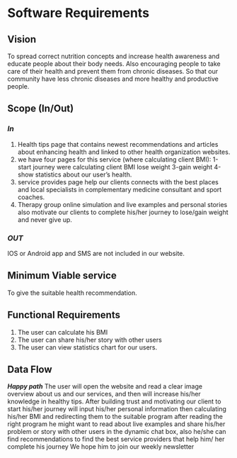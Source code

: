 # Software Requirements
## Vision

 To spread correct nutrition concepts and increase health awareness and educate people about their body needs. Also encouraging people to take care of their health and prevent them from chronic diseases.
 So that our community have less chronic diseases and more healthy and productive people.

## Scope (In/Out)

### ***In***
 1. Health tips page that contains newest recommendations and articles about enhancing health and linked to other health organization websites.
 2. we have four pages for this service (where calculating client BMI): 1-start journey were calculating client BMI
lose weight 3-gain weight 4-show statistics about our user’s health.
 3. service provides page help our clients connects with the best places and local specialists in complementary medicine consultant and sport coaches.
 4. Therapy group online simulation and live examples and personal stories also motivate our clients to complete his/her journey to lose/gain weight and never give up.

### ***OUT***
 IOS or Android app and SMS are not included in our website.

## Minimum Viable service
 To give the suitable health recommendation.

## Functional Requirements
 1. The user can calculate his BMI
 2. The user can share his/her story with other users
 3. The user can view statistics chart for our users.

## Data Flow
 ***Happy path***
 The user will open the website and read a clear image overview about us and our services, and then will increase his/her knowledge in healthy tips. After building trust and motivating our client to start his/her journey will input his/her personal information then calculating his/her BMI and redirecting them to the suitable program after reading the right program he might want to read about live examples and share his/her problem or story with other users in the dynamic chat box, also he/she can find recommendations to find the best service providers that help him/ her complete his journey
 We hope him to join our weekly newsletter